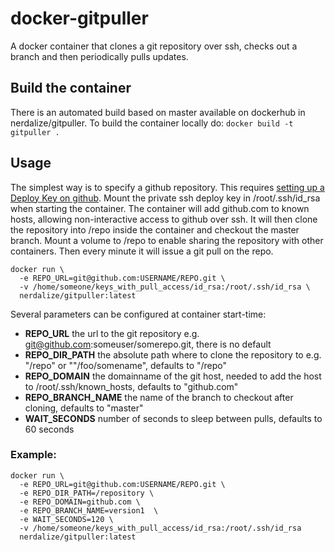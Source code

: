# docker-gitpuller
A docker container that clones a git repository over ssh, checks out a branch and then periodically pulls updates.

## Build the container

There is an automated build based on master available on dockerhub in nerdalize/gitpuller.
To build the container locally do:
`docker build -t gitpuller .`


## Usage
The simplest way is to specify a github repository. This requires [setting up a Deploy Key on github](https://developer.github.com/guides/managing-deploy-keys/).
Mount the private ssh deploy key in /root/.ssh/id_rsa when starting the container.
The container will add github.com to known hosts, allowing non-interactive access to github over ssh. It will then clone the repository into /repo inside the container and checkout the master branch. Mount a volume to /repo to enable sharing the repository with other containers.
Then every minute it will issue a git pull on the repo.

```
docker run \
  -e REPO_URL=git@github.com:USERNAME/REPO.git \
  -v /home/someone/keys_with_pull_access/id_rsa:/root/.ssh/id_rsa \
  nerdalize/gitpuller:latest
```

Several parameters can be configured at container start-time:

* **REPO_URL** the url to the git repository e.g. git@github.com:someuser/somerepo.git, there is no default
* **REPO_DIR_PATH** the absolute path where to clone the repository to e.g. "/repo" or ""/foo/somename", defaults to "/repo"
* **REPO_DOMAIN** the domainname of the git host, needed to add the host to /root/.ssh/known_hosts, defaults to "github.com"
* **REPO_BRANCH_NAME** the name of the branch to checkout after cloning, defaults to "master"
* **WAIT_SECONDS** number of seconds to sleep between pulls, defaults to 60 seconds

### Example:
```
docker run \
  -e REPO_URL=git@github.com:USERNAME/REPO.git \
  -e REPO_DIR_PATH=/repository \
  -e REPO_DOMAIN=github.com \
  -e REPO_BRANCH_NAME=version1  \
  -e WAIT_SECONDS=120 \
  -v /home/someone/keys_with_pull_access/id_rsa:/root/.ssh/id_rsa
  nerdalize/gitpuller:latest
```
